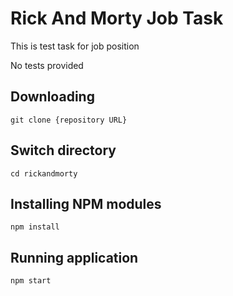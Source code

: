 # Rick And Morty Job Task
This is test task for job position

No tests provided

## Downloading

```
git clone {repository URL}
```

## Switch directory

```
cd rickandmorty
```

## Installing NPM modules

```
npm install
```

## Running application

```
npm start
```